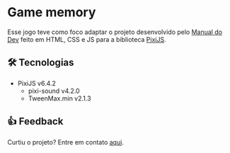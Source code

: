 
# Game memory

Esse jogo teve como foco adaptar o projeto desenvolvido pelo [Manual do Dev](https://youtu.be/NV88N1r2Qkg) feito em HTML, CSS e JS para a biblioteca [PixiJS](https://pixijs.io/).

## 🛠 Tecnologias

- PixiJS v6.4.2
    - pixi-sound v4.2.0
    - TweenMax.min v2.1.3

## 👍 Feedback

Curtiu o projeto? Entre em contato [aqui](https://devandreakira.github.io/portfolio_devandreakira/contato).
